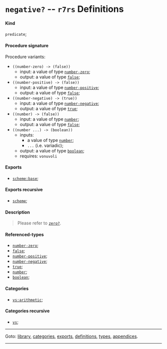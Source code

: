 

<a id='definition__r7rs__negative_3f'></a>

# `negative?` -- `r7rs` Definitions


<a id='definition__r7rs__negative_3f__kind'></a>

#### Kind

`predicate`;


<a id='definition__r7rs__negative_3f__procedure-signature'></a>

#### Procedure signature

Procedure variants:
 * `((number-zero) -> (false))`
   * input: a value of type [`number-zero`](../../r7rs/types/number-zero.md#type__r7rs__number-zero);
   * output: a value of type [`false`](../../r7rs/types/false.md#type__r7rs__false);
 * `((number-positive) -> (false))`
   * input: a value of type [`number-positive`](../../r7rs/types/number-positive.md#type__r7rs__number-positive);
   * output: a value of type [`false`](../../r7rs/types/false.md#type__r7rs__false);
 * `((number-negative) -> (true))`
   * input: a value of type [`number-negative`](../../r7rs/types/number-negative.md#type__r7rs__number-negative);
   * output: a value of type [`true`](../../r7rs/types/true.md#type__r7rs__true);
 * `((number) -> (false))`
   * input: a value of type [`number`](../../r7rs/types/number.md#type__r7rs__number);
   * output: a value of type [`false`](../../r7rs/types/false.md#type__r7rs__false);
 * `((number ...) -> (boolean))`
   * inputs:
     * a value of type [`number`](../../r7rs/types/number.md#type__r7rs__number);
     * `...` (i.e. variadic);
   * output: a value of type [`boolean`](../../r7rs/types/boolean.md#type__r7rs__boolean);
   * requires: `vonuvoli`


<a id='definition__r7rs__negative_3f__exports'></a>

#### Exports

 * [`scheme:base`](../../r7rs/exports/scheme_3a_base.md#export__r7rs__scheme_3a_base);


<a id='definition__r7rs__negative_3f__exports-recursive'></a>

#### Exports recursive

 * [`scheme`](../../r7rs/exports/scheme.md#export__r7rs__scheme);


<a id='definition__r7rs__negative_3f__description'></a>

#### Description

> Please refer to [`zero?`](../../r7rs/definitions/zero_3f.md#definition__r7rs__zero_3f).


<a id='definition__r7rs__negative_3f__referenced-types'></a>

#### Referenced-types

 * [`number-zero`](../../r7rs/types/number-zero.md#type__r7rs__number-zero);
 * [`false`](../../r7rs/types/false.md#type__r7rs__false);
 * [`number-positive`](../../r7rs/types/number-positive.md#type__r7rs__number-positive);
 * [`number-negative`](../../r7rs/types/number-negative.md#type__r7rs__number-negative);
 * [`true`](../../r7rs/types/true.md#type__r7rs__true);
 * [`number`](../../r7rs/types/number.md#type__r7rs__number);
 * [`boolean`](../../r7rs/types/boolean.md#type__r7rs__boolean);


<a id='definition__r7rs__negative_3f__categories'></a>

#### Categories

 * [`vs:arithmetic`](../../r7rs/categories/vs_3a_arithmetic.md#category__r7rs__vs_3a_arithmetic);


<a id='definition__r7rs__negative_3f__categories-recursive'></a>

#### Categories recursive

 * [`vs`](../../r7rs/categories/vs.md#category__r7rs__vs);

----

Goto: [library](../../r7rs/_index.md#library__r7rs), [categories](../../r7rs/categories/_index.md#toc__r7rs__categories), [exports](../../r7rs/exports/_index.md#toc__r7rs__exports), [definitions](../../r7rs/definitions/_index.md#toc__r7rs__definitions), [types](../../r7rs/types/_index.md#toc__r7rs__types), [appendices](../../r7rs/appendices/_index.md#toc__r7rs__appendices).

----

